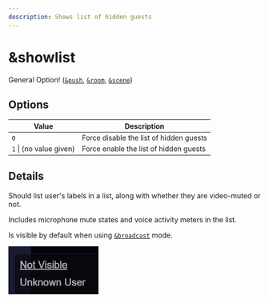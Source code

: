 ```yaml
---
description: Shows list of hidden guests
---
```


# \&showlist

General Option! ([`&push`](push.md), [`&room`](../general-settings/room.md), [`&scene`](../advanced-settings/view-parameters/scene.md))

## Options

| Value                   | Description                             |
| ----------------------- | --------------------------------------- |
| `0`                     | Force disable the list of hidden guests |
| `1` \| (no value given) | Force enable the list of hidden guests  |

## Details

Should list user's labels in a list, along with whether they are video-muted or not.&#x20;

Includes microphone mute states and voice activity meters in the list.

Is visible by default when using [`&broadcast`](../advanced-settings/view-parameters/broadcast.md) mode.

![](<../.gitbook/assets/image (1) (1) (2).png>)
